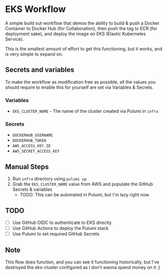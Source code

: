 # EKS Workflow

A simple build out workflow that demos the ability to build & push a Docker Container to Docker Hub (for Collaboration), then push the tag to ECR (for deployment sake), and deploy the image on EKS (Elastic Kubernetes Service).

This is the smallest amount of effort to get this functioning, but it works, and is very simple to expand on.

## Secrets and variables

To make the workflow as modification free as possible, all the values you should require to enable this for yourself are set via Variables & Secrets.

### Variables

- `EKS_CLUSTER_NAME` - The name of the cluster created via Pulumi in `infra`

### Secrets

- `DOCKERHUB_USERNAME`
- `DOCKERHUB_TOKEN`
- `AWS_ACCESS_KEY_ID`
- `AWS_SECRET_ACCESS_KEY`

## Manual Steps

1. Run `infra` directory using `pulumi up`
2. Grab the `EKS_CLUSTER_NAME` value from AWS and populate the GitHub Secrets & variables
   - TODO: This can be automated in Pulumi, but I'm lazy right now.

## TODO

- [ ] Use GitHub OIDC to authenticate to EKS directly
- [ ] Use GitHub Actions to deploy the Pulumi stack
- [ ] Use Pulumi to set required GitHub Secrets

## Note

This flow does function, and you can see it functioning historically, but I've destroyed the eks-cluster configured as I don't wanna spend money on it ;)
